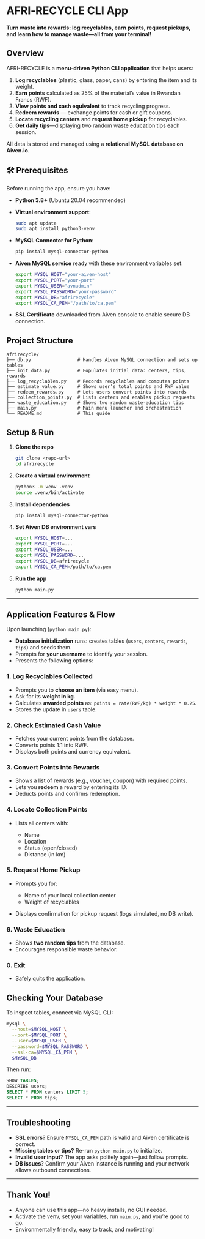 
#  AFRI‑RECYCLE CLI App

**Turn waste into rewards: log recyclables, earn points, request pickups, and learn how to manage waste—all from your terminal!**

##  Overview

AFRI-RECYCLE is a **menu-driven Python CLI application** that helps users:

1. **Log recyclables** (plastic, glass, paper, cans) by entering the item and its weight.
2. **Earn points** calculated as 25% of the material’s value in Rwandan Francs (RWF).
3. **View points and cash equivalent** to track recycling progress.
4. **Redeem rewards** — exchange points for cash or gift coupons.
5. **Locate recycling centers** and **request home pickup** for recyclables.
6. **Get daily tips**—displaying two random waste education tips each session.

All data is stored and managed using a **relational MySQL database on Aiven.io**.


## 🛠 Prerequisites

Before running the app, ensure you have:

* **Python 3.8+** (Ubuntu 20.04 recommended)
* **Virtual environment support**:

  ```bash
  sudo apt update
  sudo apt install python3-venv
  ```
* **MySQL Connector for Python**:

  ```bash
  pip install mysql-connector-python
  ```
* **Aiven MySQL service** ready with these environment variables set:

  ```bash
  export MYSQL_HOST="your-aiven-host"
  export MYSQL_PORT="your-port"
  export MYSQL_USER="avnadmin"
  export MYSQL_PASSWORD="your-password"
  export MYSQL_DB="afrirecycle"
  export MYSQL_CA_PEM="/path/to/ca.pem"
  ```
* **SSL Certificate** downloaded from Aiven console to enable secure DB connection.


##  Project Structure

```
afrirecycle/
├── db.py                 # Handles Aiven MySQL connection and sets up tables
├── init_data.py          # Populates initial data: centers, tips, rewards
├── log_recyclables.py    # Records recyclables and computes points
├── estimate_value.py     # Shows user’s total points and RWF value
├── redeem_rewards.py     # Lets users convert points into rewards
├── collection_points.py  # Lists centers and enables pickup requests
├── waste_education.py    # Shows two random waste-education tips
├── main.py               # Main menu launcher and orchestration
└── README.md             # This guide
```

##  Setup & Run

1. **Clone the repo**

   ```bash
   git clone <repo-url>
   cd afrirecycle
   ```

2. **Create a virtual environment**

   ```bash
   python3 -m venv .venv
   source .venv/bin/activate
   ```

3. **Install dependencies**

   ```bash
   pip install mysql-connector-python
   ```

4. **Set Aiven DB environment vars**

   ```bash
   export MYSQL_HOST=...
   export MYSQL_PORT=...
   export MYSQL_USER=...
   export MYSQL_PASSWORD=...
   export MYSQL_DB=afrirecycle
   export MYSQL_CA_PEM=/path/to/ca.pem
   ```

5. **Run the app**

   ```bash
   python main.py
   ```

---

##  Application Features & Flow

Upon launching (`python main.py`):

* **Database initialization** runs: creates tables (`users`, `centers`, `rewards`, `tips`) and seeds them.
* Prompts for **your username** to identify your session.
* Presents the following options:

### 1. Log Recyclables Collected

* Prompts you to **choose an item** (via easy menu).
* Ask for its **weight in kg**.
* Calculates **awarded points** as:
  `points = rate(RWF/kg) * weight * 0.25`.
* Stores the update in `users` table.

### 2. Check Estimated Cash Value

* Fetches your current points from the database.
* Converts points 1:1 into RWF.
* Displays both points and currency equivalent.

### 3. Convert Points into Rewards

* Shows a list of rewards (e.g., voucher, coupon) with required points.
* Lets you **redeem** a reward by entering its ID.
* Deducts points and confirms redemption.

### 4. Locate Collection Points

* Lists all centers with:

  * Name
  * Location
  * Status (open/closed)
  * Distance (in km)

### 5. Request Home Pickup

* Prompts you for:

  * Name of your local collection center
  * Weight of recyclables
* Displays confirmation for pickup request (logs simulated, no DB write).

### 6. Waste Education

* Shows **two random tips** from the database.
* Encourages responsible waste behavior.

### 0. Exit

* Safely quits the application.

##  Checking Your Database

To inspect tables, connect via MySQL CLI:

```bash
mysql \
  --host=$MYSQL_HOST \
  --port=$MYSQL_PORT \
  --user=$MYSQL_USER \
  --password=$MYSQL_PASSWORD \
  --ssl-ca=$MYSQL_CA_PEM \
  $MYSQL_DB
```

Then run:

```sql
SHOW TABLES;
DESCRIBE users;
SELECT * FROM centers LIMIT 5;
SELECT * FROM tips;
```

---

##  Troubleshooting

* **SSL errors**? Ensure `MYSQL_CA_PEM` path is valid and Aiven certificate is correct.
* **Missing tables or tips?** Re-run `python main.py` to initialize.
* **Invalid user input**? The app asks politely again—just follow prompts.
* **DB issues**? Confirm your Aiven instance is running and your network allows outbound connections.

---

##  Thank You!

* Anyone can use this app—no heavy installs, no GUI needed.
* Activate the venv, set your variables, run `main.py`, and you’re good to go.
* Environmentally friendly, easy to track, and motivating!
